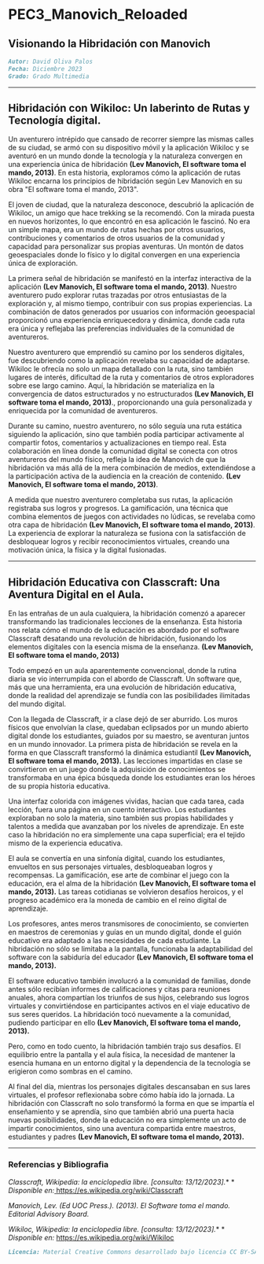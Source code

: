 # PEC3_Manovich_Reloaded


## Visionando la Hibridación con Manovich

``` markdown
Autor: David Oliva Palos
Fecha: Diciembre 2023
Grado: Grado Multimedia 
```

<hr/>

## **Hibridación con Wikiloc: Un laberinto de Rutas y Tecnología digital.** 

Un aventurero intrépido que cansado de recorrer siempre las mismas calles de su ciudad, se armó con su dispositivo móvil y la aplicación Wikiloc y se aventuró en un mundo donde la tecnología y la naturaleza convergen en una experiencia única de hibridación **(Lev Manovich, El software toma el mando, 2013)**. En esta historia, exploramos cómo la aplicación de rutas Wikiloc encarna los principios de hibridación según Lev Manovich en su obra "El software toma el mando, 2013". 

El joven de ciudad, que la naturaleza desconoce, descubrió la aplicación de Wikiloc, un amigo que hace trekking se la recomendó. Con la mirada puesta en nuevos horizontes, lo que encontró en esa aplicación le fascinó. No era un simple mapa, era un mundo de rutas hechas por otros usuarios, contribuciones y comentarios de otros usuarios de la comunidad y capacidad para personalizar sus propias aventuras. Un montón de datos geoespaciales donde lo físico y lo digital convergen en una experiencia única de exploración.

La primera señal de hibridación se manifestó en la interfaz interactiva de la aplicación **(Lev Manovich, El software toma el mando, 2013)**. Nuestro aventurero pudo explorar rutas trazadas por otros entusiastas de la exploración y, al mismo tiempo, contribuir con sus propias experiencias. La combinación de datos generados por usuarios con información geoespacial proporcionó una experiencia enriquecedora y dinámica, donde cada ruta era única y reflejaba las preferencias individuales de la comunidad de aventureros.

Nuestro aventurero que emprendió su camino por los senderos digitales, fue descubriendo como la aplicación revelaba su capacidad de adaptarse. Wikiloc le ofrecía no solo un mapa detallado con la ruta, sino también lugares de interés, dificultad de la ruta y comentarios de otros exploradores sobre ese largo camino. Aquí, la hibridación se materializa en la convergencia de datos estructurados y no estructurados **(Lev Manovich, El software toma el mando, 2013)**., proporcionando una guía personalizada y enriquecida por la comunidad de aventureros.

Durante su camino, nuestro aventurero, no sólo seguía una ruta estática siguiendo la aplicación, sino que también podía participar activamente al compartir fotos, comentarios y actualizaciones en tiempo real. Esta colaboración en línea donde la comunidad digital se conecta con otros aventureros del mundo físico, refleja la idea de Manovich de que la hibridación va más allá de la mera combinación de medios, extendiéndose a la participación activa de la audiencia en la creación de contenido. **(Lev Manovich, El software toma el mando, 2013)**.

A medida que nuestro aventurero completaba sus rutas, la aplicación registraba sus logros y progresos. La gamificación, una técnica que combina elementos de juegos con actividades no lúdicas, se revelaba como otra capa de hibridación **(Lev Manovich, El software toma el mando, 2013)**. La experiencia de explorar la naturaleza se fusiona con la satisfacción de desbloquear logros y recibir reconocimientos virtuales, creando una motivación única, la física y la digital fusionadas.

<hr/>

## **Hibridación Educativa con Classcraft: Una Aventura Digital en el Aula.**

En las entrañas de un aula cualquiera, la hibridación comenzó a aparecer transformando las tradicionales lecciones de la enseñanza. Esta historia nos relata cómo el mundo de la educación es abordado por el software Classcraft desatando una revolución de hibridación, fusionando los elementos digitales con la esencia misma de la enseñanza. **(Lev Manovich, El software toma el mando, 2013)**

Todo empezó en un aula aparentemente convencional, donde la rutina diaria se vio interrumpida con el abordo de Classcraft. Un software que, más que una herramienta, era una evolución de hibridación educativa, donde la realidad del aprendizaje se fundía con las posibilidades ilimitadas del mundo digital.

Con la llegada de Classcraft, ir a clase dejó de ser aburrido. Los muros físicos que envolvían la clase, quedaban eclipsados por un mundo abierto digital donde los estudiantes, guiados por su maestro, se aventuran juntos en un mundo innovador. La primera pista de hibridación se revela en la forma en que Classcraft transformó la dinámica estudiantil **(Lev Manovich, El software toma el mando, 2013).** Las lecciones impartidas en clase se convirtieron en un juego donde la adquisición de conocimientos se transformaba en una épica búsqueda donde los estudiantes eran los héroes de su propia historia educativa.

Una interfaz colorida con imágenes vividas, hacian que cada tarea, cada lección, fuera una página en un cuento interactivo. Los estudiantes exploraban no solo la materia, sino también sus propias habilidades y talentos a medida que avanzaban por los niveles de aprendizaje. En este caso la hibridación no era simplemente una capa superficial; era el tejido mismo de la experiencia educativa.

El aula se convertía en una sinfonía digital, cuando los estudiantes, envueltos en sus personajes virtuales, desbloqueaban logros y recompensas. La gamificación, ese arte de combinar el juego con la educación, era el alma de la hibridación **(Lev Manovich, El software toma el mando, 2013).**  Las tareas cotidianas se volvieron desafíos heroicos, y el progreso académico era la moneda de cambio en el reino digital de aprendizaje.

Los profesores, antes meros transmisores de conocimiento, se convierten en maestros de ceremonias y guías en un mundo digital, donde el guión educativo era adaptado a las necesidades de cada estudiante. La hibridación no sólo se limitaba a la pantalla, funcionaba la adaptabilidad del software con la sabiduría del educador **(Lev Manovich, El software toma el mando, 2013).** 

El software educativo también involucró a la comunidad de familias, donde antes sólo recibían informes de calificaciones y citas para reuniones anuales, ahora compartían los triunfos de sus hijos, celebrando sus logros virtuales y convirtiéndose en participantes activos en el viaje educativo de sus seres queridos. La hibridación tocó nuevamente a la comunidad, pudiendo participar en ello **(Lev Manovich, El software toma el mando, 2013).** 

Pero, como en todo cuento, la hibridación también trajo sus desafíos. El equilibrio entre la pantalla y el aula física, la necesidad de mantener la esencia humana en un entorno digital y la dependencia de la tecnología se erigieron como sombras en el camino.

Al final del día, mientras los personajes digitales descansaban en sus lares virtuales, el profesor reflexionaba sobre cómo había ido la jornada. La hibridación con Classcraft no solo transformó la forma en que se impartía el enseñamiento y se aprendía, sino que también abrió una puerta hacia nuevas posibilidades, donde la educación no era simplemente un acto de impartir conocimientos, sino una aventura compartida entre maestros, estudiantes y padres **(Lev Manovich, El software toma el mando, 2013).**

<hr/>

### **Referencias y Bibliografia**

*Classcraft, Wikipedia: la enciclopedia libre. [consulta: 13/12/2023].**
\* *Disponible en:*[ ](https://es.wikipedia.org/wiki/Disco_compacto)https://es.wikipedia.org/wiki/Classcraft

*Manovich, Lev. (Ed UOC Press.). (2013). El Software toma el mando. Editorial Advisory Board.*

*Wikiloc, Wikipedia: la enciclopedia libre. [consulta: 13/12/2023].**
\* *Disponible en:* https://es.wikipedia.org/wiki/Wikiloc

``` markdown
Licencia: Material Creative Commons desarrollado bajo licencia CC BY-SA 4.0
```
